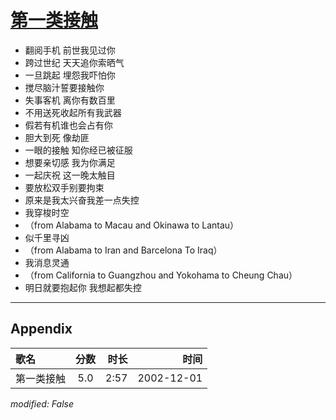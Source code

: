 # [第一类接触](https://music.163.com/song?id=66940)

* 翻阅手机 前世我见过你
* 跨过世纪 天天追你索晒气
* 一旦跳起 埋怨我吓怕你
* 搅尽脑汁誓要接触你
* 失事客机 离你有数百里
* 不用送死收起所有我武器
* 假若有机谁也会占有你
* 胆大到死 像劫匪
* 一眼的接触 知你经已被征服
* 想要亲切感 我为你满足
* 一起庆祝 这一晚太触目
* 要放松双手别要拘束
* 原来是我太兴奋我差一点失控
* 我穿梭时空
* （from Alabama to Macau and Okinawa to Lantau）
* 似千里寻凶
* （from Alabama to Iran and Barcelona To Iraq）
* 我消息灵通
* （from California to Guangzhou and Yokohama to Cheung Chau）
* 明日就要抱起你 我想起都失控


---

## Appendix

|歌名|分数|时长|时间|
|:---|:---:|---:|---:|
|第一类接触|5.0|2:57|2002-12-01

*modified: False*